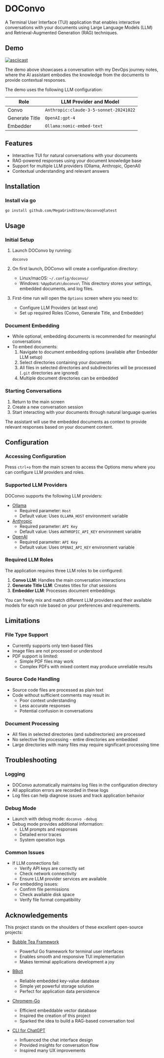 # DOConvo

A Terminal User Interface (TUI) application that enables interactive conversations with your documents using Large Language Models (LLM) and Retrieval-Augmented Generation (RAG) techniques.

## Demo

[![asciicast](https://asciinema.org/a/694382.svg)](https://asciinema.org/a/694382)

The demo above showcases a conversation with my DevOps journey notes, where the AI assistant embodies the knowledge from the documents to provide contextual responses.

The demo uses the following LLM configuration:

| Role | LLM Provider and Model |
|---------|-------|
| Convo | `Anthropic:claude-3-5-sonnet-20241022` |
| Generate Title | `OpenAI:gpt-4` |
| Embedder | `Ollama:nomic-embed-text` |

## Features

- Interactive TUI for natural conversations with your documents
- RAG-powered responses using your document knowledge base
- Support for multiple LLM providers (Ollama, Anthropic, OpenAI)
- Contextual understanding and relevant answers

## Installation

### Install via go

`go install github.com/MegaGrindStone/doconvo@latest`

## Usage

### Initial Setup

1. Launch DOConvo by running:
   ```shell
   doconvo
   ```

2. On first launch, DOConvo will create a configuration directory:
   - Linux/macOS: `~/.config/doconvo/`
   - Windows: `%AppData%\doconvo\`
   This directory stores your settings, embedded documents, and log files.

3. First-time run will open the `Options` screen where you need to:
   - Configure LLM Providers (at least one)
   - Set up required Roles (Convo, Generate Title, and Embedder)

### Document Embedding

- While optional, embedding documents is recommended for meaningful conversations
- To embed documents:
  1. Navigate to document embedding options (available after Embedder LLM setup)
  2. Select directories containing your documents
  3. All files in selected directories and subdirectories will be processed (`.git` directories are ignored)
  4. Multiple document directories can be embedded

### Starting Conversations

1. Return to the main screen
2. Create a new conversation session
3. Start interacting with your documents through natural language queries

The assistant will use the embedded documents as context to provide relevant responses based on your document content.

## Configuration

### Accessing Configuration

Press `ctrl+o` from the main screen to access the Options menu where you can configure LLM providers and roles.

### Supported LLM Providers

DOConvo supports the following LLM providers:

- [Ollama](https://ollama.com/)
  - Required parameter: `Host`
  - Default value: Uses `OLLAMA_HOST` environment variable
- [Anthropic](https://www.anthropic.com/)
  - Required parameter: `API Key`
  - Default value: Uses `ANTHROPIC_API_KEY` environment variable
- [OpenAI](https://openai.com/)
  - Required parameter: `API Key`
  - Default value: Uses `OPENAI_API_KEY` environment variable

### Required LLM Roles

The application requires three LLM roles to be configured:

1. **Convo LLM**: Handles the main conversation interactions
2. **Generate Title LLM**: Creates titles for chat sessions
3. **Embedder LLM**: Processes document embeddings

You can freely mix and match different LLM providers and their available models for each role based on your preferences and requirements.

## Limitations

### File Type Support
- Currently supports only text-based files
- Image files are not processed or understood
- PDF support is limited:
  - Simple PDF files may work
  - Complex PDFs with mixed content may produce unreliable results

### Source Code Handling
- Source code files are processed as plain text
- Code without sufficient comments may result in:
  - Poor context understanding
  - Less accurate responses
  - Potential confusion in conversations

### Document Processing
- All files in selected directories (and subdirectories) are processed
- No selective file processing - entire directories are embedded
- Large directories with many files may require significant processing time

## Troubleshooting

### Logging
- DOConvo automatically maintains log files in the configuration directory
- All application errors are recorded in these logs
- Log files can help diagnose issues and track application behavior

### Debug Mode
- Launch with debug mode: `doconvo -debug`
- Debug mode provides additional information:
  - LLM prompts and responses
  - Detailed error traces
  - System operation logs

### Common Issues
- If LLM connections fail:
  - Verify API keys are correctly set
  - Check network connectivity
  - Ensure LLM provider services are available
- For embedding issues:
  - Confirm file permissions
  - Check available disk space
  - Verify file format compatibility

## Acknowledgements

This project stands on the shoulders of these excellent open-source projects:

- [Bubble Tea Framework](https://github.com/charmbracelet/bubbletea)
  - Powerful Go framework for terminal user interfaces
  - Enables smooth and responsive TUI implementation
  - Makes terminal applications development a joy

- [BBolt](https://github.com/etcd-io/bbolt)
  - Reliable embedded key-value database
  - Simple yet powerful storage solution
  - Perfect for application data persistence

- [Chromem-Go](https://github.com/philippgille/chromem-go)
  - Efficient embeddable vector database
  - Inspired the creation of this project
  - Sparked the idea to build a RAG-based conversation tool

- [CLI for ChatGPT](https://github.com/j178/chatgpt)
  - Influenced the chat interface design
  - Provided insights for conversation flow
  - Inspired many UX improvements
